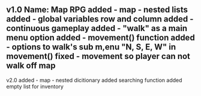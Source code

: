 v1.0
Name: Map RPG
added - map - nested lists
added - global variables row and column
added - continuous gameplay
added - "walk" as a main menu option
added - movement() function
added - options to walk's sub m,enu "N, S, E, W" in movement()
fixed - movement so player can not walk off map
--------------------------------------------------------------
v2.0
added - map - nested dicitionary
added searching function
added empty list for inventory
